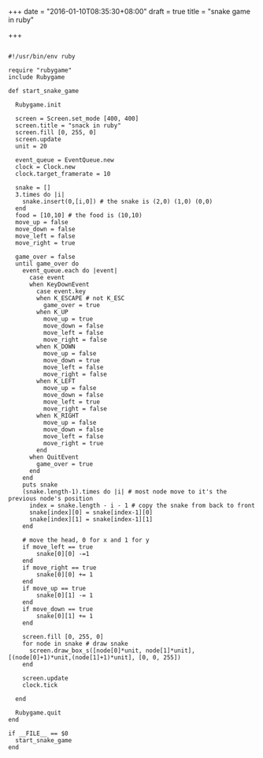 +++
date = "2016-01-10T08:35:30+08:00"
draft = true
title = "snake game in ruby"

+++



<pre><code>
#!/usr/bin/env ruby

require "rubygame"
include Rubygame

def start_snake_game

  Rubygame.init

  screen = Screen.set_mode [400, 400]
  screen.title = "snack in ruby"
  screen.fill [0, 255, 0]
  screen.update
  unit = 20

  event_queue = EventQueue.new
  clock = Clock.new
  clock.target_framerate = 10

  snake = []
  3.times do |i|
    snake.insert(0,[i,0]) # the snake is (2,0) (1,0) (0,0)
  end
  food = [10,10] # the food is (10,10)
  move_up = false
  move_down = false
  move_left = false
  move_right = true
    
  game_over = false
  until game_over do
    event_queue.each do |event|
      case event
      when KeyDownEvent
        case event.key
        when K_ESCAPE # not K_ESC
          game_over = true
        when K_UP
          move_up = true
          move_down = false
          move_left = false
          move_right = false
        when K_DOWN
          move_up = false
          move_down = true
          move_left = false
          move_right = false
        when K_LEFT
          move_up = false
          move_down = false
          move_left = true
          move_right = false
        when K_RIGHT
          move_up = false
          move_down = false
          move_left = false
          move_right = true
        end
      when QuitEvent
        game_over = true
      end
    end
    puts snake
    (snake.length-1).times do |i| # most node move to it's the previous node's position
      index = snake.length - i - 1 # copy the snake from back to front
      snake[index][0] = snake[index-1][0]
      snake[index][1] = snake[index-1][1]
    end

    # move the head, 0 for x and 1 for y 
    if move_left == true
        snake[0][0] -=1
    end
    if move_right == true
        snake[0][0] += 1
    end
    if move_up == true
        snake[0][1] -= 1
    end
    if move_down == true
        snake[0][1] += 1
    end

    screen.fill [0, 255, 0]
    for node in snake # draw snake
      screen.draw_box_s([node[0]*unit, node[1]*unit], [(node[0]+1)*unit,(node[1]+1)*unit], [0, 0, 255])
    end

    screen.update
    clock.tick
   
  end

  Rubygame.quit
end

if __FILE__ == $0
  start_snake_game
end
</code></pre>